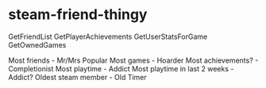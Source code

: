 # steam-friend-thingy
GetFriendList
GetPlayerAchievements
GetUserStatsForGame
GetOwnedGames

Most friends - Mr/Mrs Popular
Most games - Hoarder
Most achievements? - Completionist
Most playtime - Addict
Most playtime in last 2 weeks - Addict?
Oldest steam member - Old Timer
